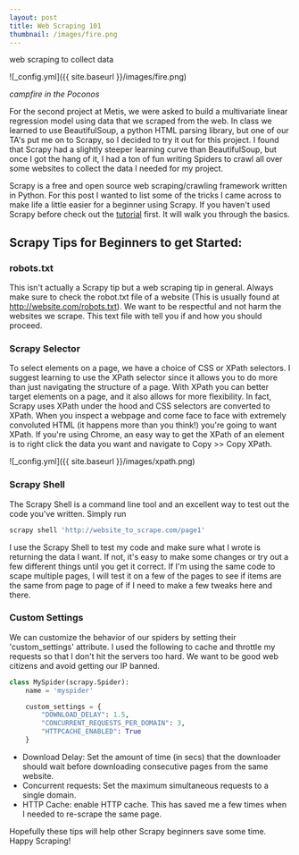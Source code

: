```yaml
---
layout: post
title: Web Scraping 101
thumbnail: /images/fire.png
---
```


web scraping to collect data

![_config.yml]({{ site.baseurl }}/images/fire.png)

*campfire in the Poconos*

For the second project at Metis, we were asked to build a multivariate linear regression model using data that we scraped from the web. In class we learned to use BeautifulSoup, a python HTML parsing library, but one of our TA's put me on to Scrapy, so I decided to try it out for this project. I found that Scrapy had a slightly steeper learning curve than BeautifulSoup, but once I got the hang of it, I had a ton of fun writing Spiders to crawl all over some websites to collect the data I needed for my project. 

Scrapy is a free and open source web scraping/crawling framework written in Python.  For this post I wanted to list some of the tricks I came across to make life a little easier for a beginner using Scrapy. If you haven't used Scrapy before check out the [tutorial](https://doc.scrapy.org/en/latest/intro/tutorial.html) first. It will walk you through the basics.

## Scrapy Tips for Beginners to get Started:

### robots.txt  
This isn't actually a Scrapy tip but a web scraping tip in general. Always make sure to check the robot.txt file of a website (This is usually found at http://website.com/robots.txt). We want to be respectful and not harm the websites we scrape. This text file with tell you if and how you should proceed.  

### Scrapy Selector  
To select elements on a page, we have a choice of CSS or XPath selectors. I suggest learning to use the XPath selector since it allows you to do more than just navigating the structure of a page. With XPath you can better target elements on a page, and it also allows for more flexibility. In fact, Scrapy uses XPath under the hood and CSS selectors are converted to XPath. When you inspect a webpage and come face to face with extremely convoluted HTML (it happens more than you think!) you're going to want XPath. If you're using Chrome, an easy way to get the XPath of an element is to right click the data you want and navigate to Copy >> Copy XPath. 

![_config.yml]({{ site.baseurl }}/images/xpath.png)  

### Scrapy Shell  
The Scrapy Shell is a command line tool and an excellent way to test out the code you've written. Simply run  
```bash
scrapy shell 'http://website_to_scrape.com/page1'
```
I use the Scrapy Shell to test my code and make sure what I wrote is returning the data I want. If not, it's easy to make some changes or try out a few different things until you get it correct. If I'm using the same code to scape multiple pages, I will test it on a few of the pages to see if items are the same from page to page of if I need to make a few tweaks here and there.  

### Custom Settings  
We can customize the behavior of our spiders by setting their 'custom_settings' attribute. I used the following to cache and throttle my requests so that I don't hit the servers too hard. We want to be good web citizens and avoid getting our IP banned. 

```python
class MySpider(scrapy.Spider):
	name = 'myspider'

    custom_settings = {
    	"DOWNLOAD_DELAY": 1.5,
        "CONCURRENT_REQUESTS_PER_DOMAIN": 3,
        "HTTPCACHE_ENABLED": True
    }
```
- Download Delay: Set the amount of time (in secs) that the downloader should wait before downloading consecutive pages from the same website.  
- Concurrent requests: Set the maximum simultaneous requests to a single domain. 
- HTTP Cache: enable HTTP cache. This has saved me a few times when I needed to re-scrape the same page. 

Hopefully these tips will help other Scrapy beginners save some time. Happy Scraping!